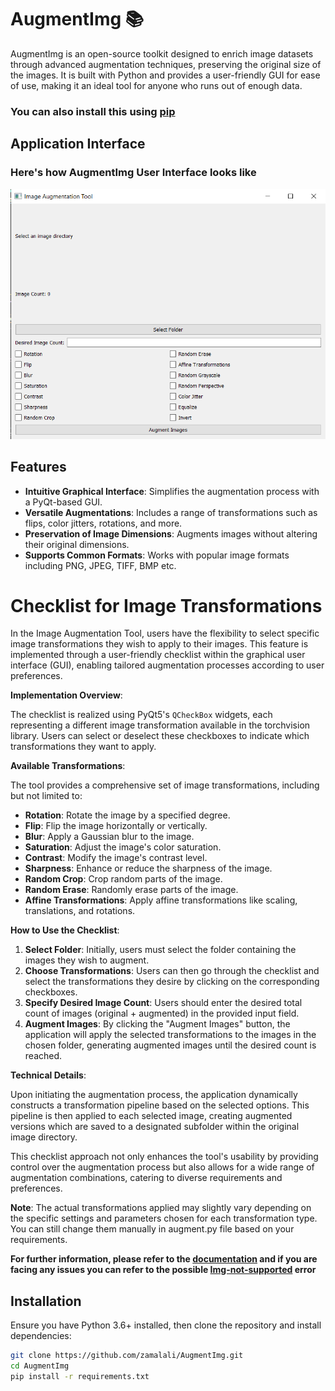# AugmentImg 📚
 
AugmentImg is an open-source toolkit designed to enrich image datasets through advanced augmentation techniques, preserving the original size of the images. It is built with Python and provides a user-friendly GUI for ease of use, making it an ideal tool for anyone who runs out of enough data. 

### You can also install this using [pip](https://pypi.org/project/augmentimg/)

## Application Interface

### Here's how AugmentImg User Interface looks like

![AugmentImg UI](images/ui_.png) 

## Features

- **Intuitive Graphical Interface**: Simplifies the augmentation process with a PyQt-based GUI.
- **Versatile Augmentations**: Includes a range of transformations such as flips, color jitters, rotations, and more.
- **Preservation of Image Dimensions**: Augments images without altering their original dimensions.
- **Supports Common Formats**: Works with popular image formats including PNG, JPEG, TIFF, BMP etc.

Checklist for Image Transformations
====================================

In the Image Augmentation Tool, users have the flexibility to select specific image transformations they wish to apply to their images. This feature is implemented through a user-friendly checklist within the graphical user interface (GUI), enabling tailored augmentation processes according to user preferences.

**Implementation Overview**:

The checklist is realized using PyQt5's `QCheckBox` widgets, each representing a different image transformation available in the torchvision library. Users can select or deselect these checkboxes to indicate which transformations they want to apply.

**Available Transformations**:

The tool provides a comprehensive set of image transformations, including but not limited to:

- **Rotation**: Rotate the image by a specified degree.
- **Flip**: Flip the image horizontally or vertically.
- **Blur**: Apply a Gaussian blur to the image.
- **Saturation**: Adjust the image's color saturation.
- **Contrast**: Modify the image's contrast level.
- **Sharpness**: Enhance or reduce the sharpness of the image.
- **Random Crop**: Crop random parts of the image.
- **Random Erase**: Randomly erase parts of the image.
- **Affine Transformations**: Apply affine transformations like scaling, translations, and rotations.

**How to Use the Checklist**:

1. **Select Folder**: Initially, users must select the folder containing the images they wish to augment.
2. **Choose Transformations**: Users can then go through the checklist and select the transformations they desire by clicking on the corresponding checkboxes.
3. **Specify Desired Image Count**: Users should enter the desired total count of images (original + augmented) in the provided input field.
4. **Augment Images**: By clicking the "Augment Images" button, the application will apply the selected transformations to the images in the chosen folder, generating augmented images until the desired count is reached.

**Technical Details**:

Upon initiating the augmentation process, the application dynamically constructs a transformation pipeline based on the selected options. This pipeline is then applied to each selected image, creating augmented versions which are saved to a designated subfolder within the original image directory.

This checklist approach not only enhances the tool's usability by providing control over the augmentation process but also allows for a wide range of augmentation combinations, catering to diverse requirements and preferences.

**Note**: The actual transformations applied may slightly vary depending on the specific settings and parameters chosen for each transformation type. You can still change them manually in augment.py file based on your requirements.

**For further information, please refer to the [documentation](docs/docs.rst) and if you are facing any issues you can refer to the possible [Img-not-supported](docs/errors.rst) error**


## Installation

Ensure you have Python 3.6+ installed, then clone the repository and install dependencies:

```bash
git clone https://github.com/zamalali/AugmentImg.git
cd AugmentImg
pip install -r requirements.txt
